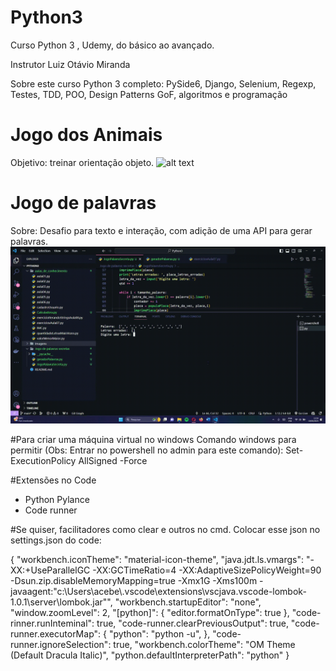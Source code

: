 # Python3
Curso Python 3 , Udemy, do básico ao avançado.

Instrutor
Luiz Otávio Miranda

Sobre este curso
Python 3 completo: PySide6, Django, Selenium, Regexp, Testes, TDD, POO, Design Patterns GoF, algoritmos e programação

# Jogo dos Animais
Objetivo: treinar orientação objeto.
![alt text](https://github.com/acebeR/Python3/Jogo_dos_Animais/image.png?raw=true)

# Jogo de palavras
Sobre: Desafio para texto e interação, com adição de uma API para gerar palavras.
![alt text](https://github.com/acebeR/Python3/blob/main/imagens/e3b778f9-d47b-4a72-a375-7ee5dd3742e8.gif?raw=true)

#Para criar uma máquina virtual no windows
Comando windows para permitir (Obs: Entrar no powershell no admin para este comando): Set-ExecutionPolicy AllSigned -Force

#Extensões no Code
- Python Pylance
- Code runner

#Se quiser, facilitadores como clear e outros no cmd. Colocar esse json no settings.json do code:

{
    "workbench.iconTheme": "material-icon-theme",
    "java.jdt.ls.vmargs": "-XX:+UseParallelGC -XX:GCTimeRatio=4 -XX:AdaptiveSizePolicyWeight=90 -Dsun.zip.disableMemoryMapping=true -Xmx1G -Xms100m -javaagent:\"c:\\Users\\acebe\\.vscode\\extensions\\vscjava.vscode-lombok-1.0.1\\server\\lombok.jar\"",
    "workbench.startupEditor": "none",
    "window.zoomLevel": 2,
    "[python]": {
        "editor.formatOnType": true
    },
    "code-rinner.runInteminal": true,
    "code-runner.clearPreviousOutput": true,
    "code-runner.executorMap": {
        "python": "python -u",
    },
    "code-runner.ignoreSelection": true,
    "workbench.colorTheme": "OM Theme (Default Dracula Italic)",
    "python.defaultInterpreterPath": "python"
}
